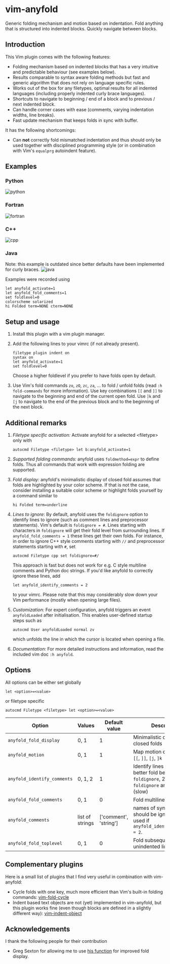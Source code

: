 # vim-anyfold

Generic folding mechanism and motion based on indentation. Fold anything that is structured into indented blocks. Quickly navigate between blocks.


## Introduction

This Vim plugin comes with the following features:
* Folding mechanism based on indented blocks that has a very intuitive and predictable behaviour (see examples below).
* Results comparable to syntax aware folding methods but fast and generic algorithm that does not rely on language specific rules.
* Works out of the box for any filetypes, optimal results for all indented languages (including properly indented curly brace languages).
* Shortcuts to navigate to beginning / end of a block and to previous / next indented block.
* Can handle corner cases with ease (comments, varying indentation widths, line breaks).
* Fast update mechanism that keeps folds in sync with buffer.

It has the following shortcomings:
* Can **not** correctly fold mismatched indentation and thus should only be used together with disciplined programming style (or in combination with Vim's `equalprg` autoindent feature).


## Examples

### Python
![python](https://cloud.githubusercontent.com/assets/6178172/18611583/c489caa8-7d3d-11e6-8a12-57fe183250ed.gif)

### Fortran
![fortran](https://cloud.githubusercontent.com/assets/6178172/18611581/c4865c92-7d3d-11e6-9a90-98bbb12d04d5.gif)

### C++
![cpp](https://cloud.githubusercontent.com/assets/6178172/18611584/c48a3c86-7d3d-11e6-9d64-df01580709ae.gif)

### Java
Note: this example is outdated since better defaults have been implemented for curly braces.
![java](https://cloud.githubusercontent.com/assets/6178172/18611582/c4896374-7d3d-11e6-834b-9dcecb4ae1ef.gif)

Examples were recorded using

```vim
let anyfold_activate=1
let anyfold_fold_comments=1
set foldlevel=0
colorscheme solarized
hi Folded term=NONE cterm=NONE
```


## Setup and usage

1. Install this plugin with a vim plugin manager.
2. Add the following lines to your vimrc (if not already present).

    ```vim
    filetype plugin indent on
    syntax on
    let anyfold_activate=1
    set foldlevel=0
    ```

    Choose a higher foldlevel if you prefer to have folds open by default.
3. Use Vim's fold commands `zo`, `zO`, `zc`, `za`, ... to fold / unfold folds (read `:h fold-commands` for more information). Use key combinations `[[` and `]]` to navigate to the beginning and end of the current open fold. Use `]k` and `[j` to navigate to the end of the previous block and to the beginning of the next block.


## Additional remarks

1. *Filetype specific activation:*
    Activate anyfold for a selected \<filetype\> only with

    ```vim
    autocmd Filetype <filetype> let b:anyfold_activate=1
    ```
2. *Supported folding commands:* anyfold uses `foldmethod=expr` to define folds. Thus all commands that work with expression folding are supported.
3. *Fold display:* anyfold's minimalistic display of closed fold assumes that folds are highlighted by your color scheme. If that is not the case, consider installing a suitable color scheme or highlight folds yourself by a command similar to

    ```vim
    hi Folded term=underline
    ```

4. *Lines to ignore*: By default, anyfold uses the `foldignore` option to identify lines to ignore (such as comment lines and preprocessor statements). Vim's default is `foldignore = #`. Lines starting with characters in `foldignore` will get their fold level from surrounding lines. If `anyfold_fold_comments = 1` these lines get their own folds. For instance, in order to ignore C++ style comments starting with `//` and preprocessor statements starting with `#`, set

    ```vim
    autocmd Filetype cpp set foldignore=#/
    ```
    This approach is fast but does not work for e.g. C style multiline comments and Python doc strings. If you'd like anyfold to correctly ignore these lines, add

    ```vim
    let anyfold_identify_comments = 2
    ```
    to your vimrc. Please note that this may considerably slow down your Vim performance (mostly when opening large files).
5. *Customization:* For expert configuration, anyfold triggers an event `anyfoldLoaded` after initialisation. This enables user-defined startup steps such as

    ```vim
    autocmd User anyfoldLoaded normal zv
    ```

   which unfolds the line in which the cursor is located when opening a file.
6. *Documentation:* For more detailed instructions and information, read the included vim doc `:h anyfold`.


## Options

All options can be either set globally

```vim
let <option>=<value>
```

or filetype specific

```vim
autocmd Filetype <filetype> let <option>=<value>
```

Option | Values | Default value |  Description
------ | -------------- | ------------- | ------------
`anyfold_fold_display` | 0, 1 | 1 | Minimalistic display of closed folds
`anyfold_motion` | 0, 1 | 1 | Map motion commands to `[[`, `]]`, `[j`, `]k`
`anyfold_identify_comments` | 0, 1, 2 | 1 | Identify lines to ignore for better fold behavior. 1: use `foldignore`, 2: use `foldignore` and syntax (slow)
`anyfold_fold_comments` | 0, 1 | 0 | Fold multiline comments
`anyfold_comments` | list of strings | ['comment', 'string'] | names of syntax items that should be ignored. Only used if `anyfold_identify_comments = 2`.
`anyfold_fold_toplevel` | 0, 1 | 0 | Fold subsequent unindented lines


## Complementary plugins

Here is a small list of plugins that I find very useful in combination with vim-anyfold:
* Cycle folds with one key, much more efficient than Vim's built-in folding commands: [vim-fold-cycle](https://github.com/arecarn/vim-fold-cycle)
* Indent based text objects are not (yet) implemented in vim-anyfold, but this plugin works fine (even though blocks are defined in a slightly different way): [vim-indent-object](https://github.com/michaeljsmith/vim-indent-object)


## Acknowledgements

I thank the following people for their contribution
* Greg Sexton for allowing me to use [his function](http://www.gregsexton.org/2011/03/improving-the-text-displayed-in-a-fold/) for improved fold display.
